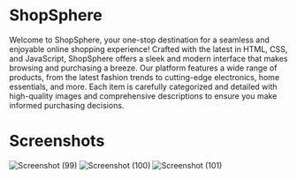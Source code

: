 # ShopSphere
Welcome to ShopSphere, your one-stop destination for a seamless and enjoyable online shopping experience! Crafted with the latest in HTML, CSS, and JavaScript, ShopSphere offers a sleek and modern interface that makes browsing and purchasing a breeze. Our platform features a wide range of products, from the latest fashion trends to cutting-edge electronics, home essentials, and more. Each item is carefully categorized and detailed with high-quality images and comprehensive descriptions to ensure you make informed purchasing decisions.
# Screenshots 
![Screenshot (99)](https://github.com/BishwanathKumarPanda/foodie-/assets/138992024/411c843e-3a69-49e1-9d4f-d2d56b832d54)
![Screenshot (100)](https://github.com/BishwanathKumarPanda/foodie-/assets/138992024/fe264aa0-bfcb-40be-8945-339a4d27395f)
![Screenshot (101)](https://github.com/BishwanathKumarPanda/foodie-/assets/138992024/8a293206-7511-4268-97d4-0119dcf58202)
